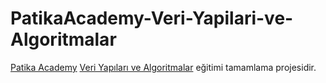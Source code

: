 # PatikaAcademy-Veri-Yapilari-ve-Algoritmalar
 [Patika Academy](https://academy.patika.dev/) [Veri Yapıları ve Algoritmalar](https://academy.patika.dev/tr/courses/veri-yapilari-ve-algoritmalar) eğitimi tamamlama projesidir.
